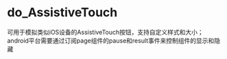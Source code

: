 # do_AssistiveTouch
可用于模拟类似iOS设备的AssistiveTouch按钮，支持自定义样式和大小；android平台需要通过订阅page组件的pause和result事件来控制组件的显示和隐藏
